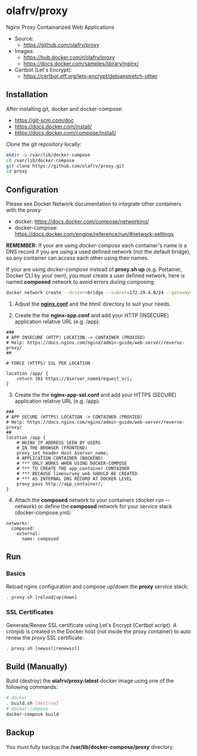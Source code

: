 # olafrv/proxy
Nginx Proxy Containarized Web Applications

 * Source: 
   * https://github.com/olafrv/proxy
 * Images: 
   * https://hub.docker.com/r/olafrv/proxy
   * https://docs.docker.com/samples/library/nginx/
 * Certbot (Let's Encrypt):
   * https://certbot.eff.org/lets-encrypt/debianstretch-other

## Installation

After installing git, docker and docker-compose:

* https://git-scm.com/doc
* https://docs.docker.com/install/
* https://docs.docker.com/compose/install/

Clone the git repository locally:

```bash
mkdir -p /var/lib/docker-compose
cd /var/lib/docker-compose
git clone https://github.com/olafrv/proxy.git
cd proxy
```

## Configuration

Please see Docker Network documentation to integrate other containers with the proxy:

* docker: https://docs.docker.com/compose/networking/
* docker-compose: https://docs.docker.com/engine/reference/run/#network-settings

**REMEMBER:** If your are using *docker-compose* each container's name is a DNS record
if you are using a used defined network (not the default bridge), so any container can
access each other using their names.

If your are using *docker-compose* instead of **proxy.sh up** (e.g. Portainer, Docker CLI 
by your own), you must create a user defined network, here is named **composed** network
to avoid errors during composing:

```bash
docker network create --driver=bridge --subnet=172.29.4.0/24 --gateway=172.29.4.1 composed
```
1. Adjust the [**nginx.conf**](https://www.nginx.com/resources/wiki/start/topics/examples/full/)
and the html/ directory to suit your needs. 

2. Create the the **nginx-app.conf** and add your HTTP (INSECURE) application relative URL (e.g. /app):

```
###
# APP INSECURE (HTTP) LOCATION -> CONTAINER (PROXIED)
# Help: https://docs.nginx.com/nginx/admin-guide/web-server/reverse-proxy/
##

# FORCE (HTTPS) SSL PER LOCATION

location /app/ {
	return 301 https://$server_name$request_uri;
}
```

3. Create the the **nginx-app-ssl.conf** and add your HTTPS (SECURE) application relative URL (e.g. /app):

```
###
# APP SECURE (HTTPS) LOCATION -> CONTAINER (PROXIED)
# Help: https://docs.nginx.com/nginx/admin-guide/web-server/reverse-proxy/
##
location /app {
	# NGINX IP ADDRESS SEEN BY USERS 
	# IN THE BROWSER (FRONTEND)
	proxy_set_header Host $server_name;
	# APPLICATION CONTAINER (BACKEND)
	# *** ONLY WORKS WHEN USING DOCKER-COMPOSE
	# *** TO CREATE THE app_container CONTAINER
	# *** BECAUSE limesurvey_web SHOULD BE CREATED
	# *** AS INTERNAL DNS RECORD AT DOCKER LEVEL
	proxy_pass http://app_container/; 
}
```

4. Attach the **composed** network to your containers (docker run --network) or
define the **composed** network for your service stack (docker-compose.yml):

```
networks:
  composed:
    external:
      name: composed

```

## Run

### Basics

Reload nginx configuration and compose up/down the **proxy** service stack:

```bash
. proxy.sh [reload|up|down]
```

### SSL Certificates

Generate/Renew SSL certificate using Let's Encrypt (Certbot script). A cronjob
is created in the Docker host (not inside the proxy container) to auto renew the 
proxy SSL certificate:

```bash
. proxy.sh [newssl|renewssl]
```

## Build (Manually)

Build (destroy) the **olafrv/proxy:latest** docker image using one of the following commands:

```bash
# docker
. build.sh [destroy]
# docker-compose
docker-compose build
```

## Backup

You must fully backup the **/var/lib/docker-compose/proxy** directory.

